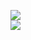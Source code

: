 [![](https://img.shields.io/badge/Made%20With-Github%20Spray-lightgrey.svg?style=for-the-badge&logo=github)](https://github.com/Annihil/github-spray#23085)  
[![](https://i.imgur.com/2DrTn0Z.gif)](https://github.com/Annihil/github-spray)